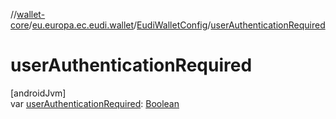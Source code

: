 //[wallet-core](../../../index.md)/[eu.europa.ec.eudi.wallet](../index.md)/[EudiWalletConfig](index.md)/[userAuthenticationRequired](user-authentication-required.md)

# userAuthenticationRequired

[androidJvm]\
var [userAuthenticationRequired](user-authentication-required.md): [Boolean](https://kotlinlang.org/api/latest/jvm/stdlib/kotlin-stdlib/kotlin/-boolean/index.html)

